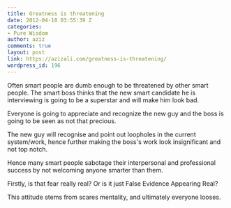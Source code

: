 ```yaml
---
title: Greatness is threatening
date: 2012-04-18 03:55:39 Z
categories:
- Pure Wisdom
author: aziz
comments: true
layout: post
link: https://azizali.com/greatness-is-threatening/
wordpress_id: 196
---
```


Often smart people are dumb enough to be threatened by other smart people. The smart boss thinks that the new smart candidate he is interviewing is going to be a superstar and will make him look bad.

Everyone is going to appreciate and recognize the new guy and the boss is going to be seen as not that precious.

The new guy will recognise and point out loopholes in the current system/work, hence further making the boss's work look insignificant and not top notch.

Hence many smart people sabotage their interpersonal and professional success by not welcoming anyone smarter than them.

Firstly, is that fear really real? Or is it just False Evidence Appearing Real?

This attitude stems from scares mentality, and ultimately everyone looses.
